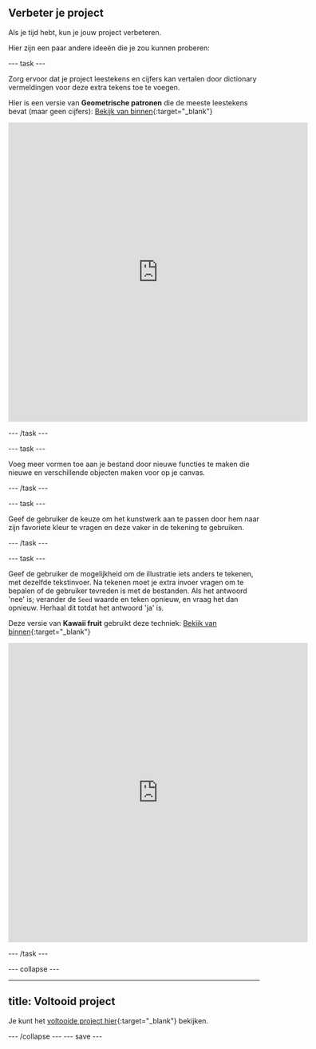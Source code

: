 ## Verbeter je project

Als je tijd hebt, kun je jouw project verbeteren.

Hier zijn een paar andere ideeën die je zou kunnen proberen:

--- task ---

Zorg ervoor dat je project leestekens en cijfers kan vertalen door dictionary vermeldingen voor deze extra tekens toe te voegen.

Hier is een versie van **Geometrische patronen** die de meeste leestekens bevat (maar geen cijfers): [Bekijk van binnen](https://editor.raspberrypi.org/en/projects/geometric-patterns-punctuation){:target="_blank"}

<iframe src="https://editor.raspberrypi.org/en/embed/viewer/geometric-patterns-punctuation" width="600" height="600" frameborder="0" marginwidth="0" marginheight="0" allowfullscreen>
</iframe>

--- /task ---

--- task ---

Voeg meer vormen toe aan je bestand door nieuwe functies te maken die nieuwe en verschillende objecten maken voor op je canvas.

--- /task ---

--- task ---

Geef de gebruiker de keuze om het kunstwerk aan te passen door hem naar zijn favoriete kleur te vragen en deze vaker in de tekening te gebruiken.

--- /task ---

--- task ---

Geef de gebruiker de mogelijkheid om de illustratie iets anders te tekenen, met dezelfde tekstinvoer. Na tekenen moet je extra invoer vragen om te bepalen of de gebruiker tevreden is met de bestanden. Als het antwoord 'nee' is; verander de `Seed` waarde en teken opnieuw, en vraag het dan opnieuw. Herhaal dit totdat het antwoord 'ja' is.

Deze versie van **Kawaii fruit** gebruikt deze techniek: [Bekijk van binnen](https://editor.raspberrypi.org/en/projects/random-kawaii-fruit){:target="_blank"}

<iframe src="https://editor.raspberrypi.org/en/embed/viewer/random-kawaii-fruit" width="600" height="600" frameborder="0" marginwidth="0" marginheight="0" allowfullscreen>
</iframe>

--- /task ---

--- collapse ---

---
title: Voltooid project
---

Je kunt het [voltooide project hier](https://editor.raspberrypi.org/en/projects/circles-squares-triangles){:target="_blank"} bekijken.

--- /collapse --- --- save ---

